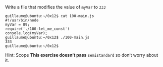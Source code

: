 Write a file that modifies the value of ```myVar``` to ```333```
```
guillaume@ubuntu:~/0x12$ cat 100-main.js
#!/usr/bin/node
myVar = 89;
require('./100-let_me_const')
console.log(myVar);
guillaume@ubuntu:~/0x12$ ./100-main.js
333
guillaume@ubuntu:~/0x12$
```
Hint: Scope
**This exercise doesn’t pass** ```semistandard``` so don’t worry about it.
